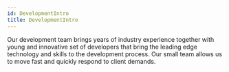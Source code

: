 ```yaml
---
id: DevelopmentIntro
title: DevelopmentIntro
---
```

Our development team brings years of industry experience together with young and innovative set of developers that bring the leading edge technology and skills to the development process. Our small team allows us to move fast and quickly respond to client demands.